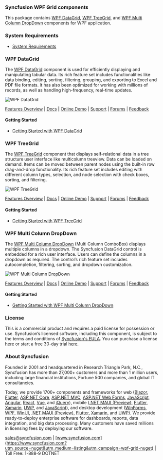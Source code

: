 ### Syncfusion WPF Grid components
This package contains [WPF DataGrid](https://www.syncfusion.com/wpf-controls/datagrid?utm_source=nuget&utm_medium=listing&utm_campaign=wpf-grid-nuget), [WPF TreeGrid](https://www.syncfusion.com/wpf-controls/treegrid?utm_source=nuget&utm_medium=listing&utm_campaign=wpf-grid-nuget), and [WPF Multi Column DropDown](https://www.syncfusion.com/wpf-controls/multi-column-dropdown?utm_source=nuget&utm_medium=listing&utm_campaign=wpf-grid-nuget) components for WPF application.

### System Requirements

* [System Requirements](https://help.syncfusion.com/wpf/installation/system-requirements?utm_source=nuget&utm_medium=listing&utm_campaign=wpf-grid-nuget)

### WPF DataGrid

The [WPF DataGrid](https://www.syncfusion.com/wpf-controls/datagrid?utm_source=nuget&utm_medium=listing&utm_campaign=wpf-grid-nuget) component is used for efficiently displaying and manipulating tabular data. Its rich feature set includes functionalities like data binding, editing, sorting, filtering, grouping, and exporting to Excel and PDF file formats. It has also been optimized for working with millions of records, as well as handling high-frequency, real-time updates.

![WPF DataGrid](https://cdn.syncfusion.com/nuget-readme/wpf/wpf-datagrid.png)

[Features Overview](https://www.syncfusion.com/wpf-controls/datagrid?utm_source=nuget&utm_medium=listing&utm_campaign=wpf-grid-nuget) | [Docs](https://help.syncfusion.com/wpf/datagrid/getting-started?utm_source=nuget&utm_medium=listing&utm_campaign=wpf-grid-nuget) | [Online Demo](https://github.com/syncfusion/wpf-demos?utm_source=nuget&utm_medium=listing&utm_campaign=wpf-grid-nuget) | [Support](https://www.syncfusion.com/support/directtrac/incidents/newincident?utm_source=nuget&utm_medium=listing&utm_campaign=wpf-grid-nuget) | [Forums](https://www.syncfusion.com/forums/wpf?utm_source=nuget&utm_medium=listing&utm_campaign=wpf-grid-nuget) | [Feedback](https://www.syncfusion.com/feedback/wpf?utm_source=nuget&utm_medium=listing&utm_campaign=wpf-grid-nuget)

#### Getting Started

* [Getting Started with WPF DataGrid](https://help.syncfusion.com/wpf/datagrid/getting-started?utm_source=nuget&utm_medium=listing&utm_campaign=wpf-grid-nuget)

### WPF TreeGrid

The [WPF TreeGrid](https://www.syncfusion.com/wpf-controls/treegrid?utm_source=nuget&utm_medium=listing&utm_campaign=wpf-grid-nuget) component that displays self-relational data in a tree structure user interface like multicolumn treeview. Data can be loaded on demand. Items can be moved between parent nodes using the built-in row drag-and-drop functionality. Its rich feature set includes editing with different column types, selection, and node selection with check boxes, sorting, and filtering.

![WPF TreeGrid](https://cdn.syncfusion.com/nuget-readme/wpf/wpf-treegrid.png)

[Features Overview](https://www.syncfusion.com/wpf-controls/treegrid?utm_source=nuget&utm_medium=listing&utm_campaign=wpf-grid-nuget) | [Docs](https://help.syncfusion.com/wpf/treegrid/getting-started?utm_source=nuget&utm_medium=listing&utm_campaign=wpf-grid-nuget) | [Online Demo](https://github.com/syncfusion/wpf-demos?utm_source=nuget&utm_medium=listing&utm_campaign=wpf-grid-nuget) | [Support](https://www.syncfusion.com/support/directtrac/incidents/newincident?utm_source=nuget&utm_medium=listing&utm_campaign=wpf-grid-nuget) | [Forums](https://www.syncfusion.com/forums/wpf?utm_source=nuget&utm_medium=listing&utm_campaign=wpf-grid-nuget) | [Feedback](https://www.syncfusion.com/feedback/wpf?utm_source=nuget&utm_medium=listing&utm_campaign=wpf-grid-nuget)

#### Getting Started

* [Getting Started with WPF TreeGrid](https://help.syncfusion.com/wpf/treegrid/getting-started?utm_source=nuget&utm_medium=listing&utm_campaign=wpf-grid-nuget)

### WPF Multi Column DropDown

The [WPF Multi Column DropDown](https://www.syncfusion.com/wpf-controls/multi-column-dropdown?utm_source=nuget&utm_medium=listing&utm_campaign=wpf-grid-nuget) (Multi Column ComboBox) displays multiple columns in a dropdown. The Syncfusion DataGrid control is embedded for a rich user interface. Users can define the columns in a dropdown as required. The control’s rich feature set includes autocompletion, filtering, sorting, and dropdown customization.

![WPF Multi Column DropDown](https://cdn.syncfusion.com/nuget-readme/wpf/wpf-multi-column-dropdown.png)

[Features Overview](https://www.syncfusion.com/wpf-controls/multi-column-dropdown?utm_source=nuget&utm_medium=listing&utm_campaign=wpf-grid-nuget) | [Docs](https://help.syncfusion.com/wpf/multi-column-dropdown/getting-started?utm_source=nuget&utm_medium=listing&utm_campaign=wpf-grid-nuget) | [Online Demo](https://github.com/syncfusion/wpf-demos?utm_source=nuget&utm_medium=listing&utm_campaign=wpf-grid-nuget) | [Support](https://www.syncfusion.com/support/directtrac/incidents/newincident?utm_source=nuget&utm_medium=listing&utm_campaign=wpf-grid-nuget) | [Forums](https://www.syncfusion.com/forums/wpf?utm_source=nuget&utm_medium=listing&utm_campaign=wpf-grid-nuget) | [Feedback](https://www.syncfusion.com/feedback/wpf?utm_source=nuget&utm_medium=listing&utm_campaign=wpf-grid-nuget)

#### Getting Started

* [Getting Started with WPF Multi Column DropDown](https://help.syncfusion.com/wpf/multi-column-dropdown/getting-started?utm_source=nuget&utm_medium=listing&utm_campaign=wpf-grid-nuget)

### License

This is a commercial product and requires a paid license for possession or use. Syncfusion’s licensed software, including this component, is subject to the terms and conditions of [Syncfusion's EULA](https://www.syncfusion.com/eula/es/?utm_source=nuget&utm_medium=listing&utm_campaign=wpf-grid-nuget). You can purchase a license [here](https://www.syncfusion.com/sales/products?utm_source=nuget&utm_medium=listing&utm_campaign=wpf-grid-nuget) or start a free 30-day trial [here](https://www.syncfusion.com/account/manage-trials/start-trials?utm_source=nuget&utm_medium=listing&utm_campaign=wpf-grid-nuget).

### About Syncfusion

Founded in 2001 and headquartered in Research Triangle Park, N.C., Syncfusion has more than 27,000+ customers and more than 1 million users, including large financial institutions, Fortune 500 companies, and global IT consultancies.
 
Today, we provide 1700+ components and frameworks for web ([Blazor](https://www.syncfusion.com/blazor-components?utm_source=nuget&utm_medium=listing&utm_campaign=wpf-grid-nuget), [Flutter](https://www.syncfusion.com/flutter-widgets?utm_source=nuget&utm_medium=listing&utm_campaign=wpf-grid-nuget), [ASP.NET Core](https://www.syncfusion.com/aspnet-core-ui-controls?utm_source=nuget&utm_medium=listing&utm_campaign=wpf-grid-nuget), [ASP.NET MVC](https://www.syncfusion.com/aspnet-mvc-ui-controls?utm_source=nuget&utm_medium=listing&utm_campaign=wpf-grid-nuget), [ASP.NET Web Forms](https://www.syncfusion.com/jquery/aspnet-webforms-ui-controls?utm_source=nuget&utm_medium=listing&utm_campaign=wpf-grid-nuget), [JavaScript](https://www.syncfusion.com/javascript-ui-controls?utm_source=nuget&utm_medium=listing&utm_campaign=wpf-grid-nuget), [Angular](https://www.syncfusion.com/angular-ui-components?utm_source=nuget&utm_medium=listing&utm_campaign=wpf-grid-nuget), [React](https://www.syncfusion.com/react-ui-components?utm_source=nuget&utm_medium=listing&utm_campaign=wpf-grid-nuget), [Vue](https://www.syncfusion.com/vue-ui-components?utm_source=nuget&utm_medium=listing&utm_campaign=wpf-grid-nuget), and [jQuery](https://www.syncfusion.com/jquery-ui-widgets?utm_source=nuget&utm_medium=listing&utm_campaign=wpf-grid-nuget)), mobile ([.NET MAUI (Preview)](https://www.syncfusion.com/maui-controls?utm_source=nuget&utm_medium=listing&utm_campaign=wpf-grid-nuget), [Flutter](https://www.syncfusion.com/flutter-widgets?utm_source=nuget&utm_medium=listing&utm_campaign=wpf-grid-nuget), [Xamarin](https://www.syncfusion.com/xamarin-ui-controls?utm_source=nuget&utm_medium=listing&utm_campaign=wpf-grid-nuget), [UWP](https://www.syncfusion.com/uwp-ui-controls?utm_source=nuget&utm_medium=listing&utm_campaign=wpf-grid-nuget), and [JavaScript](https://www.syncfusion.com/javascript-ui-controls?utm_source=nuget&utm_medium=listing&utm_campaign=wpf-grid-nuget)), and desktop development ([WinForms](https://www.syncfusion.com/winforms-ui-controls?utm_source=nuget&utm_medium=listing&utm_campaign=wpf-grid-nuget), [WPF](https://www.syncfusion.com/wpf-controls?utm_source=nuget&utm_medium=listing&utm_campaign=wpf-grid-nuget), [WinUI](https://www.syncfusion.com/winui-controls?utm_source=nuget&utm_medium=listing&utm_campaign=wpf-grid-nuget), [.NET MAUI (Preview)](https://www.syncfusion.com/maui-controls?utm_source=nuget&utm_medium=listing&utm_campaign=wpf-grid-nuget), [Flutter](https://www.syncfusion.com/flutter-widgets?utm_source=nuget&utm_medium=listing&utm_campaign=wpf-grid-nuget), [Xamarin](https://www.syncfusion.com/xamarin-ui-controls?utm_source=nuget&utm_medium=listing&utm_campaign=wpf-grid-nuget), and [UWP](https://www.syncfusion.com/uwp-ui-controls?utm_source=nuget&utm_medium=listing&utm_campaign=wpf-grid-nuget)). We provide ready-to-deploy enterprise software for dashboards, reports, data integration, and big data processing. Many customers have saved millions in licensing fees by deploying our software.

[sales@syncfusion.com](mailto:sales@syncfusion.com?Subject=Syncfusion%20WPF%20sfGrid%20-%20NuGet) | [www.syncfusion.com](https://www.syncfusion.com?utm_source=nuget&utm_medium=listing&utm_campaign=wpf-grid-nuget) | Toll Free: 1-888-9 DOTNET


   
